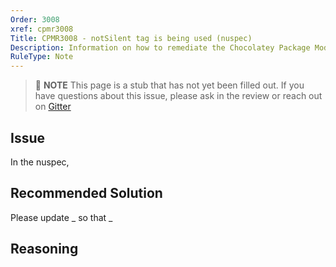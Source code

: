 ```yaml
---
Order: 3008
xref: cpmr3008
Title: CPMR3008 - notSilent tag is being used (nuspec)
Description: Information on how to remediate the Chocolatey Package Moderation Rule 3008
RuleType: Note
---
```


> :memo: **NOTE** This page is a stub that has not yet been filled out. If you have questions about this issue, please ask in the review or reach out on [Gitter](https://gitter.im/chocolatey/chocolatey.org)

## Issue

In the nuspec,

## Recommended Solution

Please update _ so that _

## Reasoning
